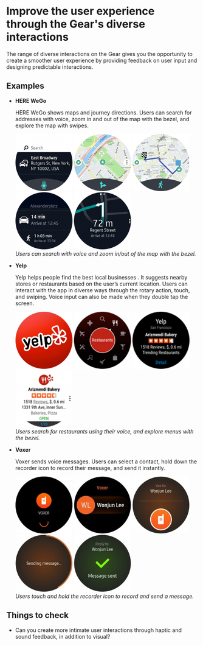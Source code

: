 # Improve the user experience through the Gear's diverse interactions



The range of diverse interactions on the Gear gives you the opportunity to create a smoother user experience by providing feedback on user input and designing predictable interactions.

## Examples

-   **HERE WeGo**

    HERE WeGo shows maps and journey directions. Users can search for addresses with voice, zoom in and out of the map with the bezel, and explore the map with swipes.

     ![](media/bestpractice_herewego_1-150x150.png) ![](media/bestpractice_herewego_2-150x150.png) ![](media/bestpractice_herewego_3-150x150.png) ![](media/bestpractice_herewego_4-150x150.png) ![](media/bestpractice_herewego_5-150x150.png)  
    *Users can search with voice and zoom in/out of the map with the bezel.*

-   **Yelp**

    Yelp helps people find the best local businesses . It suggests nearby stores or restaurants based on the user’s current location. Users can interact with the app in diverse ways through the rotary action, touch, and swiping. Voice input can also be made when they double tap the screen.

    ![](media/bestpractice_yelp_1-150x150.png) ![](media/bestpractice_yelp_2-150x150.png) ![](media/bestpractice_yelp_3-150x150.png) ![](media/bestpractice_yelp_4-150x150.png)  
    *Users search for restaurants using their voice, and explore menus with the bezel.*

-   **Voxer**

    Voxer sends voice messages. Users can select a contact, hold down the recorder icon to record their message, and send it instantly.

    ![](media/bestpractice_voxer_1-150x150.png) ![](media/bestpractice_voxer_2-150x150.png) ![](media/bestpractice_voxer_3-150x150.png) ![](media/bestpractice_voxer_4-150x150.png) ![](media/bestpractice_voxer_5-150x150.png)  
    *Users touch and hold the recorder icon to record and send a message.*

## Things to check

-   Can you create more intimate user interactions through haptic and sound feedback, in addition to visual?
